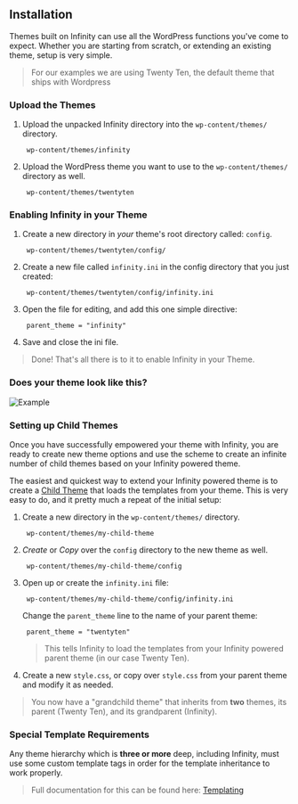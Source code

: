 ## Installation

Themes built on Infinity can use all the WordPress functions you've come to expect.
Whether you are starting from scratch, or extending an existing theme, setup is very simple.

<ul class="infinity-docs-menu"></ul>

> For our examples we are using Twenty Ten, the default theme that ships with Wordpress

### Upload the Themes

1. Upload the unpacked Infinity directory into the `wp-content/themes/` directory.

		wp-content/themes/infinity

1. Upload the WordPress theme you want to use to the `wp-content/themes/` directory as well.

		wp-content/themes/twentyten

### Enabling Infinity in your Theme

1. Create a new directory in *your* theme's root directory called: `config`.

		wp-content/themes/twentyten/config/

1. Create a new file called `infinity.ini` in the config directory that you just created:

		wp-content/themes/twentyten/config/infinity.ini

1. Open the file for editing, and add this one simple directive:

		parent_theme = "infinity"

1. Save and close the ini file.

> Done! That's all there is to it to enable Infinity in your Theme.

### Does your theme look like this?

![Example](infinity://admin:image/docs/setup_theme.jpg "Infinity Enabled")

### Setting up Child Themes

Once you have successfully empowered your theme with Infinity, you are ready to
create new theme options and use the scheme to create an infinite number of child
themes based on your Infinity powered theme.

The easiest and quickest way to extend your Infinity powered theme is to create a
<a href="http://codex.wordpress.org/Child_Themes" target="_blank">Child Theme</a> that
loads the templates from your theme. This is very easy to do, and it pretty much
a repeat of the initial setup:

1. Create a new directory in the `wp-content/themes/` directory.

		wp-content/themes/my-child-theme

1. *Create* or *Copy* over the `config` directory to the new theme as well.

		wp-content/themes/my-child-theme/config

1. Open up or create the `infinity.ini` file:

		wp-content/themes/my-child-theme/config/infinity.ini

   Change the `parent_theme` line to the name of your parent theme:

		parent_theme = "twentyten"

	> This tells Infinity to load the templates from your Infinity powered parent theme
	(in our case Twenty Ten).

1. Create a new `style.css`, or copy over `style.css` from your parent theme and modify it
   as needed.

> You now have a "grandchild theme" that inherits from **two** themes, its parent (Twenty Ten),
and its grandparent (Infinity).

### Special Template Requirements

Any theme hierarchy which is **three or more** deep, including Infinity,
must use some custom template tags in order for the template inheritance to work properly.

> Full documentation for this can be found here:
[Templating](infinity://admin:ddoc/install_tpls)
